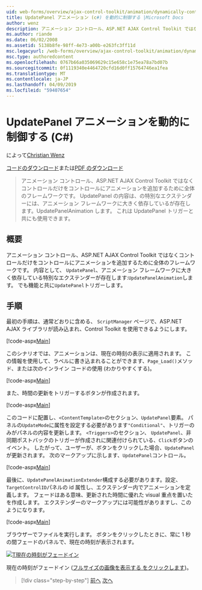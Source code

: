 ```yaml
---
uid: web-forms/overview/ajax-control-toolkit/animation/dynamically-controlling-updatepanel-animations-cs
title: UpdatePanel アニメーション (c#) を動的に制御する |Microsoft Docs
author: wenz
description: アニメーション コントロール、ASP.NET AJAX Control Toolkit ではなくコントロールだけをコントロールにアニメーションを追加するために全体のフレームワークです。 内容として、.
ms.author: riande
ms.date: 06/02/2008
ms.assetid: 5138b8fe-98ff-4e73-a00b-e263fc3ff11d
msc.legacyurl: /web-forms/overview/ajax-control-toolkit/animation/dynamically-controlling-updatepanel-animations-cs
msc.type: authoredcontent
ms.openlocfilehash: 0767b66a035069629c15e658c1e75ea78a7bd07b
ms.sourcegitcommit: 0f1119340e4464720cfd16d0ff15764746ea1fea
ms.translationtype: MT
ms.contentlocale: ja-JP
ms.lasthandoff: 04/09/2019
ms.locfileid: "59407654"
---
```

# <a name="dynamically-controlling-updatepanel-animations-c"></a>UpdatePanel アニメーションを動的に制御する (C#)

によって[Christian Wenz](https://github.com/wenz)

[コードのダウンロード](http://download.microsoft.com/download/9/3/f/93f8daea-bebd-4821-833b-95205389c7d0/UpdatePanelAnimation2.cs.zip)または[PDF のダウンロード](http://download.microsoft.com/download/b/6/a/b6ae89ee-df69-4c87-9bfb-ad1eb2b23373/updatepanelanimation2CS.pdf)

> アニメーション コントロール、ASP.NET AJAX Control Toolkit ではなくコントロールだけをコントロールにアニメーションを追加するために全体のフレームワークです。 UpdatePanel の内容は、の特別なエクステンダーには、アニメーション フレームワークに大きく依存しているが存在します。UpdatePanelAnimation します。 これは UpdatePanel トリガーと共にも使用できます。


## <a name="overview"></a>概要

アニメーション コントロール、ASP.NET AJAX Control Toolkit ではなくコントロールだけをコントロールにアニメーションを追加するために全体のフレームワークです。 内容として、 `UpdatePanel`、アニメーション フレームワークに大きく依存している特別なエクステンダーが存在します:`UpdatePanelAnimation`します。 でも機能と共に`UpdatePanel`トリガーします。

## <a name="steps"></a>手順

最初の手順は、通常どおりに含める、 `ScriptManager`  ページで、ASP.NET AJAX ライブラリが読み込まれ、Control Toolkit を使用できるようにします。


[!code-aspx[Main](dynamically-controlling-updatepanel-animations-cs/samples/sample1.aspx)]

このシナリオでは、アニメーションは、現在の時刻の表示に適用されます。 この情報を使用して、ラベルに書き込まれることができます、`Page_Load()`メソッド、または次のインライン コードの使用 (わかりやすくする)。


[!code-aspx[Main](dynamically-controlling-updatepanel-animations-cs/samples/sample2.aspx)]

また、時間の更新をトリガーするボタンが作成されます。


[!code-aspx[Main](dynamically-controlling-updatepanel-animations-cs/samples/sample3.aspx)]

このコードに配置し、`<ContentTemplate>`のセクション、`UpdatePanel`要素。 パネルの`UpdateMode`に属性を設定する必要があります`"Conditional"`、トリガーのみがパネルの内容を更新します。 `<Triggers>`のセクション、 `UpdatePanel`、非同期ポストバックのトリガーが作成されに関連付けられている、`Click`ボタンのイベント。 したがって、ユーザーが、ボタンをクリックした場合、`UpdatePanel`が更新されます。 次のマークアップに示します、`UpdatePanel`コントロール。


[!code-aspx[Main](dynamically-controlling-updatepanel-animations-cs/samples/sample4.aspx)]

最後に、`UpdatePanelAnimationExtender`構成する必要があります。設定、`TargetControlID`パネルの id 属性し、エクステンダー内でアニメーションを定義します。 フェードはある意味、更新された時間に優れた visual 重点を置いたを作成します。 エクステンダーのマークアップには可能性がありますし、このようになります。


[!code-aspx[Main](dynamically-controlling-updatepanel-animations-cs/samples/sample5.aspx)]

ブラウザーでファイルを実行します。 ボタンをクリックしたときに、常に 1 秒の間フェードのパネルで、現在の時刻が表示されます。


[![T現在の時刻がフェードイン](dynamically-controlling-updatepanel-animations-cs/_static/image2.png)](dynamically-controlling-updatepanel-animations-cs/_static/image1.png)

現在の時刻がフェードイン ([フルサイズの画像を表示する をクリックします](dynamically-controlling-updatepanel-animations-cs/_static/image3.png))。

> [!div class="step-by-step"]
> [前へ](animating-an-updatepanel-control-cs.md)
> [次へ](adding-animation-to-a-control-vb.md)
